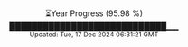 <p align="center">
⏳Year Progress (95.98 %) <br>
████████████████████████████▁▁ <br>
<sub>Updated: Tue, 17 Dec 2024 06:31:21 GMT</sub>
</p>

